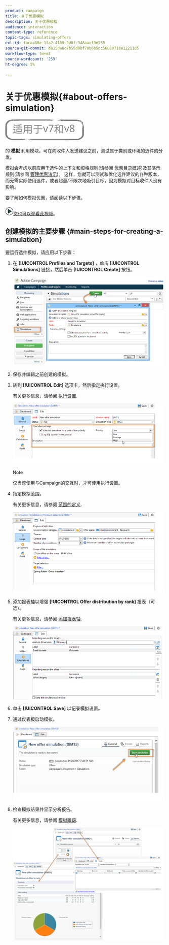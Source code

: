 ```yaml
---
product: campaign
title: 关于优惠模拟
description: 关于优惠模拟
audience: interaction
content-type: reference
topic-tags: simulating-offers
exl-id: facaa88e-1fa2-4189-9d8f-348aaef3e235
source-git-commit: d835da6c7b55d9bf70b6b5dc58880718e12211d5
workflow-type: tm+mt
source-wordcount: '259'
ht-degree: 5%

---
```


# 关于优惠模拟{#about-offers-simulation}

![](../../assets/common.svg)

的 **模拟** 利用模块，可在向收件人发送建议之前，测试属于类别或环境的选件的分发。

模拟会考虑以前应用于选件的上下文和资格规则(请参阅 [优惠目录概述](../../interaction/using/offer-catalog-overview.md))及其演示规则(请参阅 [管理优惠演示](../../interaction/using/managing-offer-presentation.md))。 这样，您就可以测试和优化选件建议的各种版本，而无需实际使用选件，或者超量/不限次地吸引目标，因为模拟对目标收件人没有影响。

要了解如何模拟优惠，请阅读以下步骤。

![](assets/do-not-localize/how-to-video.png)[您也可以观看此视频](https://helpx.adobe.com/campaign/classic/how-to/simulate-offer-in-acv6.html?playlist=/ccx/v1/collection/product/campaign/classic/segment/digital-marketers/explevel/intermediate/applaunch/introduction/collection.ccx.js&amp;ref=helpx.adobe.com)。

## 创建模拟的主要步骤 {#main-steps-for-creating-a-simulation}

要运行选件模拟，请应用以下步骤：

1. 在 **[!UICONTROL Profiles and Targets]** ，单击 **[!UICONTROL Simulations]** 链接，然后单击 **[!UICONTROL Create]** 按钮。

   ![](assets/offer_simulation_001.png)

1. 保存并编辑之前创建的模拟。
1. 转到 **[!UICONTROL Edit]** 选项卡，然后指定执行设置。

   有关更多信息，请参阅 [执行设置](../../interaction/using/execution-settings.md).

   ![](assets/offer_simulation_003.png)

   >[!NOTE]
   >
   >仅当您使用与Campaign的交互时，才可使用执行设置。

1. 指定模拟范围。

   有关更多信息，请参阅 [范围的定义](../../interaction/using/simulation-scope.md#definition-of-the-scope).

   ![](assets/offer_simulation_004.png)

1. 添加报表轴以增强 **[!UICONTROL Offer distribution by rank]** 报表（可选）。

   有关更多信息，请参阅 [添加报表轴](../../interaction/using/simulation-scope.md#adding-reporting-axes).

   ![](assets/offer_simulation_005.png)

1. 单击 **[!UICONTROL Save]** 以记录模拟设置。
1. 通过仪表板启动模拟。

   ![](assets/offer_simulation_006.png)

1. 检查模拟结果并显示分析报告。

   有关更多信息，请参阅 [模拟跟踪](../../interaction/using/simulation-tracking.md).

   ![](assets/offer_simulation_007.png)
